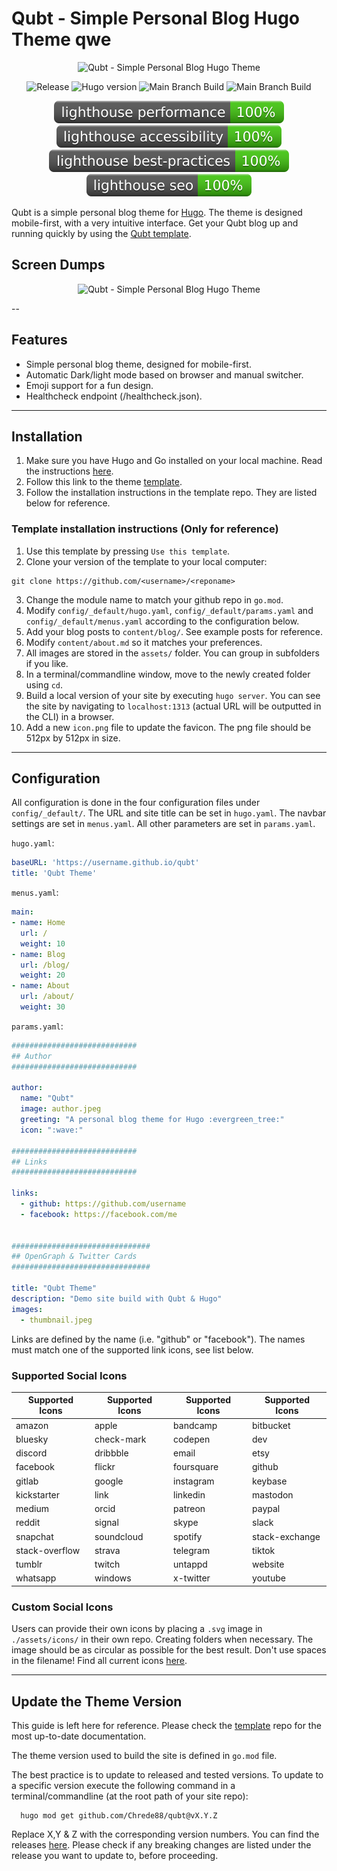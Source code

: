 # Qubt - Simple Personal Blog Hugo Theme qwe

<p align="center">
  <img src="https://raw.githubusercontent.com/chrede88/qubt/main/images/screenshot.png" alt="Qubt - Simple Personal Blog Hugo Theme">
</p>

<p align="center">
  <img src="https://img.shields.io/github/v/release/chrede88/qubt?color=blue" alt="Release">
  <img src="https://img.shields.io/badge/min_Hugo-v0.119.0-blue" alt="Hugo version">
  <img src="https://github.com/Chrede88/qubt/actions/workflows/testBuild.yml/badge.svg" alt="Main Branch Build">
  <img src="https://github.com/Chrede88/qubt/actions/workflows/buildDeploy.yml/badge.svg" alt="Main Branch Build">
</p>
<p align="center">
  <img src="https://raw.githubusercontent.com/chrede88/qubt/main/lighthouse/lighthouse_performance.svg" alt="Performace">
  <img src="https://raw.githubusercontent.com/chrede88/qubt/main/lighthouse/lighthouse_accessibility.svg" alt="Accessibility">
  <img src="https://raw.githubusercontent.com/chrede88/qubt/main/lighthouse/lighthouse_best-practices.svg" alt="Best Practices">
  <img src="https://raw.githubusercontent.com/chrede88/qubt/main/lighthouse/lighthouse_seo.svg" alt="SEO">
</p>

Qubt is a simple personal blog theme for [Hugo](https://gohugo.io). The theme is designed mobile-first, with a very intuitive interface. Get your Qubt blog up and running quickly by using the [Qubt template](https://github.com/Chrede88/qubtTemplate).

## Screen Dumps

<p align="center">
  <img src="https://raw.githubusercontent.com/chrede88/qubt/main/images/screendump.png" alt="Qubt - Simple Personal Blog Hugo Theme">
</p>

--

## Features

- Simple personal blog theme, designed for mobile-first.
- Automatic Dark/light mode based on browser and manual switcher.
- Emoji support for a fun design.
- Healthcheck endpoint (/healthcheck.json).

---

## Installation

1) Make sure you have Hugo and Go installed on your local machine. Read the instructions [here](https://gohugo.io/installation/).
2) Follow this link to the theme [template](https://github.com/Chrede88/qubtTemplate).
3) Follow the installation instructions in the template repo. They are listed below for reference.

### Template installation instructions (Only for reference) 
1) Use this template by pressing `Use this template`.
2) Clone your version of the template to your local computer:
```shell
git clone https://github.com/<username>/<reponame>
```
3) Change the module name to match your github repo in `go.mod`.
4) Modify `config/_default/hugo.yaml`, `config/_default/params.yaml` and `config/_default/menus.yaml` according to the configuration below.
5) Add your blog posts to `content/blog/`. See example posts for reference.
6) Modify `content/about.md` so it matches your preferences.
7) All images are stored in the `assets/` folder. You can group in subfolders if you like.
8) In a terminal/commandline window, move to the newly created folder using `cd`.
9) Build a local version of your site by executing `hugo server`. You can see the site by navigating to `localhost:1313` (actual URL will be outputted in the CLI) in a browser.
10) Add a new `icon.png` file to update the favicon. The png file should be 512px by 512px in size.

---

## Configuration

All configuration is done in the four configuration files under `config/_default/`. The URL and site title can be set in `hugo.yaml`. The navbar settings are set in `menus.yaml`. All other parameters are set in `params.yaml`.

`hugo.yaml`:
```yaml
baseURL: 'https://username.github.io/qubt'
title: 'Qubt Theme'
```

`menus.yaml`:
```yaml
main:
- name: Home
  url: /
  weight: 10
- name: Blog
  url: /blog/
  weight: 20
- name: About
  url: /about/
  weight: 30
```

`params.yaml`:
```yaml
############################
## Author
############################

author:
  name: "Qubt"
  image: author.jpeg
  greeting: "A personal blog theme for Hugo :evergreen_tree:"
  icon: ":wave:"

############################
## Links
############################

links:
  - github: https://github.com/username
  - facebook: https://facebook.com/me
 

###############################
## OpenGraph & Twitter Cards
###############################

title: "Qubt Theme"
description: "Demo site build with Qubt & Hugo"
images:
  - thumbnail.jpeg
```

Links are defined by the name (i.e. "github" or "facebook"). The names must match one of the supported link icons, see list below.

### Supported Social Icons
| **Supported Icons** | **Supported Icons** | **Supported Icons** | **Supported Icons** |
| --- | --- | --- | --- |
| amazon | apple | bandcamp | bitbucket | 
| bluesky | check-mark | codepen | dev |
| discord | dribbble | email | etsy |
| facebook | flickr | foursquare | github |
| gitlab | google | instagram | keybase |
| kickstarter | link | linkedin | mastodon |
| medium | orcid | patreon | paypal | pinterest |
| reddit | signal | skype | slack |
| snapchat | soundcloud | spotify | stack-exchange |
| stack-overflow | strava | telegram | tiktok |
| tumblr | twitch | untappd | website |
| whatsapp | windows | x-twitter | youtube |


### Custom Social Icons
Users can provide their own icons by placing a `.svg` image in `./assets/icons/` in their own repo. Creating folders when necessary. The image should be as circular as possible for the best result. Don't use spaces in the filename! Find all current icons [here](https://github.com/chrede88/qubt/tree/main/assets/icons).

---

## Update the Theme Version

This guide is left here for reference. Please check the [template](https://github.com/Chrede88/qubtTemplate#readme) repo for the most up-to-date documentation.

The theme version used to build the site is defined in `go.mod` file.

The best practice is to update to released and tested versions. To update to a specific version execute the following command in a terminal/commandline (at the root path of your site repo):

```shell
  hugo mod get github.com/Chrede88/qubt@vX.Y.Z
```
Replace X,Y & Z with the corresponding version numbers. You can find the releases [here](https://github.com/Chrede88/qubt/releases). Please check if any breaking changes are listed under the release you want to update to, before proceeding.
